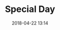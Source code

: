 ---
layout: post
title:  "Special Day"
date:   2018-04-22 13:14
categories: [Love memory]
excerpt: "Wanki and Yue had been lovers in this day"
comments: true
image:
  feature: /img/wanki_yz
  credit:  at Cangshuge Yangzhou 
  creditlink: 
---